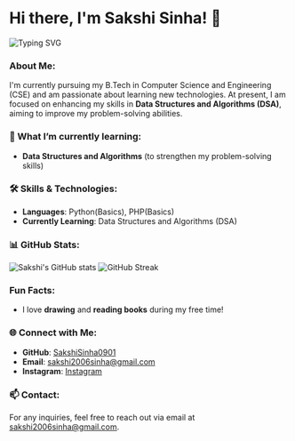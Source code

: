 # Hi there, I'm Sakshi Sinha! 👋
![Typing SVG](https://readme-typing-svg.herokuapp.com?font=Fira+Code&duration=4000&pause=1000&color=2FD1E6&width=435&lines=Welcome+to+my+GitHub+Profile!;I'm+Sakshi+Sinha;Currently+learning+DSA)

### About Me:
I'm currently pursuing my B.Tech in Computer Science and Engineering (CSE) and am passionate about learning new technologies. At present, I am focused on enhancing my skills in **Data Structures and Algorithms (DSA)**, aiming to improve my problem-solving abilities. 
### 🌱 What I’m currently learning:
- **Data Structures and Algorithms** (to strengthen my problem-solving skills)
  
### 🛠️ Skills & Technologies:
- **Languages**: Python(Basics), PHP(Basics)
- **Currently Learning**: Data Structures and Algorithms (DSA)
  
### 📊 GitHub Stats:
![Sakshi's GitHub stats](https://github-readme-stats.vercel.app/api?username=SakshiSinha0901&show_icons=true&theme=radical)
![GitHub Streak](https://github-readme-streak-stats.herokuapp.com/?user=SakshiSinha0901&theme=radical)

### Fun Facts:
- I love **drawing** and **reading books** during my free time!

### 🌐 Connect with Me:
- **GitHub**: [SakshiSinha0901](https://github.com/SakshiSinha0901)
- **Email**: [sakshi2006sinha@gmail.com](mailto:sakshi2006sinha@gmail.com)
- **Instagram**: [Instagram](https://www.instagram.com/_k.yoto_/)

### 📫 Contact:
For any inquiries, feel free to reach out via email at [sakshi2006sinha@gmail.com](mailto:sakshi2006sinha@gmail.com).

